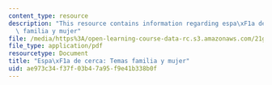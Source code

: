 ```yaml
---
content_type: resource
description: "This resource contains information regarding espa\xF1a de cerca: Temas\
  \ familia y mujer"
file: /media/https%3A/open-learning-course-data-rc.s3.amazonaws.com/21g-704-spanish-iv-spring-2005/ae973c34f37f03b47a95f9e41b338b0f_MIT21G_704S05_familia_y_mu.pdf
file_type: application/pdf
resourcetype: Document
title: "Espa\xF1a de cerca: Temas familia y mujer"
uid: ae973c34-f37f-03b4-7a95-f9e41b338b0f
---
```

